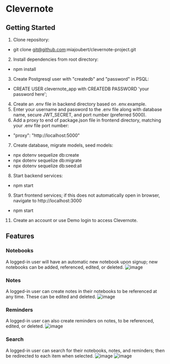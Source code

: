 # Clevernote

## Getting Started
1. Clone repository:
  * git clone git@github.com:miajoubert/clevernote-project.git

2. Install dependencies from root directory:
  * npm install

3. Create Postgresql user with "createdb" and "password" in PSQL:
  * CREATE USER clevernote_app with CREATEDB PASSWORD 'your password here';

4. Create an .env file in backend directory based on .env.example.
5. Enter your username and password to the .env file along with database name, secure JWT_SECRET, and port number (preferred 5000).
6. Add a proxy to end of package.json file in frontend directory, matching your .env file port number:
  * "proxy": "http://localhost:5000"
 
7. Create database, migrate models, seed models:
  * npx dotenv sequelize db:create
  * npx dotenv sequelize db:migrate
  * npx dotenv sequelize db:seed:all
 
8. Start backend services:
  * npm start
 
9. Start frontend services; if this does not automatically open in browser, navigate to http://localhost:3000
  * npm start

11. Create an account or use Demo login to access Clevernote.


## Features
### Notebooks
A logged-in user will have an automatic new notebook upon signup; new notebooks can be added, referenced, edited, or deleted.
![image](https://user-images.githubusercontent.com/91270578/164728738-01c8f5fb-b216-4a6f-8251-18b9ef219e54.png)


### Notes
A logged-in user can create notes in their notebooks to be referenced at any time. These can be edited and deleted.
![image](https://user-images.githubusercontent.com/91270578/164728945-1f2b7d4c-c352-4ce6-966c-3f1f3c937c4d.png)


### Reminders
A logged-in user can also create reminders on notes, to be referenced, edited, or deleted.
![image](https://user-images.githubusercontent.com/91270578/164729279-7f2404e6-78c0-4b49-a91c-cae166dd7eb7.png)

### Search
A logged-in user can search for their notebooks, notes, and reminders; then be redirected to each item when selected.
![image](https://user-images.githubusercontent.com/91270578/164729818-2afce297-0667-4260-b673-2fa92e4a1238.png)
![image](https://user-images.githubusercontent.com/91270578/164729909-59325508-7580-4b5e-b5b0-eb02d5983afb.png)


